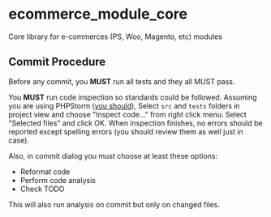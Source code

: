 # ecommerce_module_core
Core library for e-commerces (PS, Woo, Magento, etc) modules

## Commit Procedure
Before any commit, you **MUST** run all tests and they all MUST pass.

You **MUST** run code inspection so standards could be followed. 
Assuming you are using PHPStorm ([you should](https://www.google.com/search?q=why+should+I+use+phpstorm)), 
Select `src` and `tests` folders in project view and choose "Inspect code..." from right click menu. 
Select "Selected files" and click OK.
When inspection finishes, no errors should be reported except spelling errors (you should review them 
as well just in case).

Also, in commit dialog you must choose at least these options:
-   Reformat code
-   Perform code analysis
-   Check TODO

This will also run analysis on commit but only on changed files.
